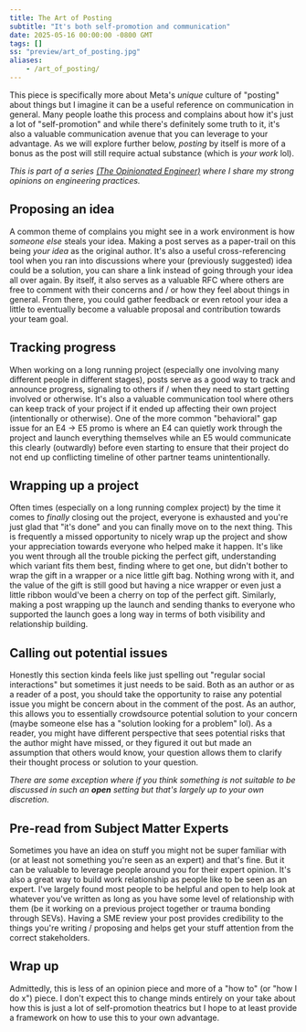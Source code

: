 ```yaml
---
title: The Art of Posting
subtitle: "It's both self-promotion and communication"
date: 2025-05-16 00:00:00 -0800 GMT
tags: []
ss: "preview/art_of_posting.jpg"
aliases:
    - /art_of_posting/
---
```


This piece is specifically more about Meta's _unique_ culture of "posting" about things but I imagine it can be a useful reference on communication in general. Many people loathe this process and complains about how it's just a lot of "self-promotion" and while there's definitely some truth to it, it's also a valuable communication avenue that you can leverage to your advantage. As we will explore further below, _posting_ by itself is more of a bonus as the post will still require actual substance (which is _your work_ lol).

_This is part of a series [(The Opinionated Engineer)](/blog/2025-05-04-the-opinionated-engineer/) where I share my strong opinions on engineering practices._

## Proposing an idea

A common theme of complains you might see in a work environment is how _someone else_ steals your idea. Making a post serves as a paper-trail on this being _your idea_ as the original author. It's also a useful cross-referencing tool when you ran into discussions where your (previously suggested) idea could be a solution, you can share a link instead of going through your idea all over again. By itself, it also serves as a valuable RFC where others are free to comment with their concerns and / or how they feel about things in general. From there, you could gather feedback or even retool your idea a little to eventually become a valuable proposal and contribution towards your team goal.

## Tracking progress

When working on a long running project (especially one involving many different people in different stages), posts serve as a good way to track and announce progress, signaling to others if / when they need to start getting involved or otherwise. It's also a valuable communication tool where others can keep track of your project if it ended up affecting their own project (intentionally or otherwise). One of the more common "behavioral" gap issue for an E4 -> E5 promo is where an E4 can quietly work through the project and launch everything themselves while an E5 would communicate this clearly (outwardly) before even starting to ensure that their project do not end up conflicting timeline of other partner teams unintentionally.

## Wrapping up a project

Often times (especially on a long running complex project) by the time it comes to _finally_ closing out the project, everyone is exhausted and you're just glad that "it's done" and you can finally move on to the next thing. This is frequently a missed opportunity to nicely wrap up the project and show your appreciation towards everyone who helped make it happen. It's like you went through all the trouble picking the perfect gift, understanding which variant fits them best, finding where to get one, but didn't bother to wrap the gift in a wrapper or a nice little gift bag. Nothing wrong with it, and the value of the gift is still good but having a nice wrapper or even just a little ribbon would've been a cherry on top of the perfect gift. Similarly, making a post wrapping up the launch and sending thanks to everyone who supported the launch goes a long way in terms of both visibility and relationship building.

## Calling out potential issues

Honestly this section kinda feels like just spelling out "regular social interactions" but sometimes it just needs to be said. Both as an author or as a reader of a post, you should take the opportunity to raise any potential issue you might be concern about in the comment of the post. As an author, this allows you to essentially crowdsource potential solution to your concern (maybe someone else has a "solution looking for a problem" lol). As a reader, you might have different perspective that sees potential risks that the author might have missed, or they figured it out but made an assumption that others would know, your question allows them to clarify their thought process or solution to your question.

_There are some exception where if you think something is not suitable to be discussed in such an **open** setting but that's largely up to your own discretion._

## Pre-read from Subject Matter Experts

Sometimes you have an idea on stuff you might not be super familiar with (or at least not something you're seen as an expert) and that's fine. But it can be valuable to leverage people around you for their expert opinion. It's also a great way to build work relationship as people like to be seen as an expert. I've largely found most people to be helpful and open to help look at whatever you've written as long as you have some level of relationship with them (be it working on a previous project together or trauma bonding through SEVs). Having a SME review your post provides credibility to the things you're writing / proposing and helps get your stuff attention from the correct stakeholders.

## Wrap up

Admittedly, this is less of an opinion piece and more of a "how to" (or "how I do x") piece. I don't expect this to change minds entirely on your take about how this is just a lot of self-promotion theatrics but I hope to at least provide a framework on how to use this to your own advantage.